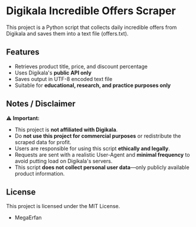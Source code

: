 # Digikala Incredible Offers Scraper

This project is a Python script that collects daily incredible offers from Digikala and saves them into a text file (offers.txt).

## Features

- Retrieves product title, price, and discount percentage
- Uses Digikala's **public API only**
- Saves output in UTF-8 encoded text file
- Suitable for **educational, research, and practice purposes only**

## Notes / Disclaimer

⚠️ **Important:**  
- This project is **not affiliated with Digikala**.  
- Do **not use this project for commercial purposes** or redistribute the scraped data for profit.  
- Users are responsible for using this script **ethically and legally**.  
- Requests are sent with a realistic User-Agent and **minimal frequency** to avoid putting load on Digikala's servers.  
- This script **does not collect personal user data**—only publicly available product information.

## License

This project is licensed under the MIT License.

- MegaErfan